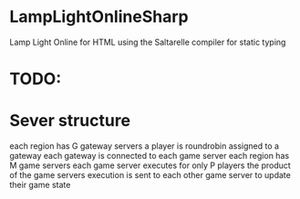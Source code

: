 LampLightOnlineSharp
====================

Lamp Light Online for HTML using the Saltarelle compiler for static typing



TODO: 
=====



Sever structure
===============
each region has G gateway servers
  a player is roundrobin assigned to a gateway
  each gateway is connected to each game server
each region has M game servers
  each game server executes for only P players 
  the product of the game servers execution is sent to each other game server to update their game state